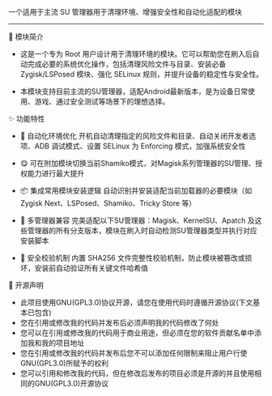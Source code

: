 
一个适用于主流 SU 管理器用于清理环境、增强安全性和自动化适配的模块

---

🌟 模块简介

- 这是一个专为 Root 用户设计用于清理环境的模块。它可以帮助您在刷入后自动完成必要的系统优化操作，包括清理风险文件与目录、安装必备 Zygisk/LSPosed 模块、强化 SELinux 规则，并提升设备的稳定性与安全性。

- 本模块支持目前主流的SU管理器，适配Android最新版本，是为设备日常使用、游戏、通过安全测试等场景下的理想选择。

✨ 功能特性

- 🔧 自动化环境优化 开机自动清理指定的风险文件和目录、自动关闭开发者选项、ADB 调试模式、设置 SELinux 为 Enforcing 模式，加强系统安全性

- 😋 可在附加模块切换当前Shamiko模式，对Magisk系列管理器的SU管理、授权能力进行最大提升

- 📦 集成常用模块安装逻辑 自动识别并安装适配当前加载器的必要模块（如 Zygisk Next、LSPosed、Shamiko、Tricky Store 等）

- 🔄 多管理器兼容 完美适配以下SU管理器：Magisk、KernelSU、Apatch 及这些管理器的所有分支版本，模块在刷入时自动检测SU管理器类型并执行对应安装脚本

- 🧼 安全校验机制 内置 SHA256 文件完整性校验机制，防止模块被篡改或损坏，安装前自动验证所有关键文件哈希值

📜 开源声明 

- 此项目使用GNU(GPL3.0)协议开源，请您在使用代码时遵循开源协议(下文基本已包含)
- 您在引用或修改我的代码并发布后必须声明我的代码修改了何处
- 您可以在引用或修改我的代码用于商业用途，但必须在您的软件贡献名单中添加我和我的项目地址
- 您在引用或修改我的代码并发布后您不可以添加任何限制来阻止用户行使GNU(GPL3.0)所赋予的权利
- 您可以引用和修改我的代码，但在修改后发布的项目必须是开源的并且使用相同的GNU(GPL3.0)开源协议

